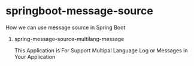 # springboot-message-source
How we can use message source in Spring Boot


1. spring-message-source-multilang-message  
   
    This Application is For Support Multipal Language Log or Messages in Your Application